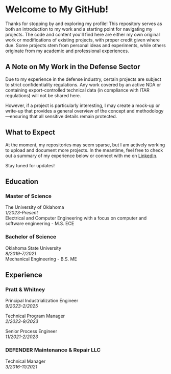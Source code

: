 # Welcome to My GitHub!  

Thanks for stopping by and exploring my profile! This repository serves as both an introduction to my work and a starting point for navigating my projects. The code and content you'll find here are either my own original work or modifications of existing projects, with proper credit given where due. Some projects stem from personal ideas and experiments, while others originate from my academic and professional experiences.  

## A Note on My Work in the Defense Sector  
Due to my experience in the defense industry, certain projects are subject to strict confidentiality regulations. Any work covered by an active NDA or containing export-controlled technical data (in compliance with ITAR regulations) will not be shared here.  

However, if a project is particularly interesting, I may create a mock-up or write-up that provides a general overview of the concept and methodology—ensuring that all sensitive details remain protected.  

## What to Expect  
At the moment, my repositories may seem sparse, but I am actively working to upload and document more projects. In the meantime, feel free to check out a summary of my experience below or connect with me on [LinkedIn](https://www.linkedin.com/in/chrisalmoore).

Stay tuned for updates!

## Education

### Master of Science
The University of Oklahoma\
*1/2023-Present*\
Electrical and Computer Engineering with a focus on computer and software engineering - M.S. ECE

### Bachelor of Science
Oklahoma State University\
*8/2019-7/2021*\
Mechanical Engineering - B.S. ME

## Experience
### Pratt & Whitney
  Principal Industrialization Engineer\
  *9/2023-2/2025*

  Technical Program Manager\
  *2/2023-9/2023*

  Senior Process Engineer\
  *11/2021-2/2023*

  ### DEFENDER Maintenance & Repair LLC  
  Technical Manager\
  *3/2016-11/2021*
